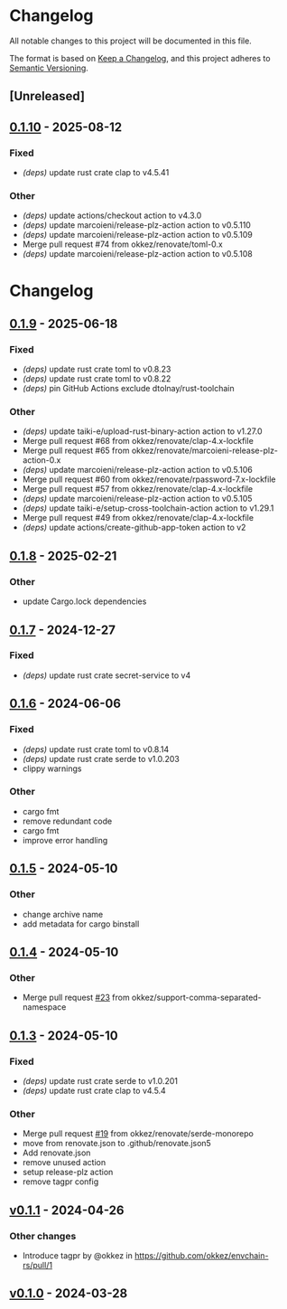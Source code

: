 # Changelog

All notable changes to this project will be documented in this file.

The format is based on [Keep a Changelog](https://keepachangelog.com/en/1.0.0/),
and this project adheres to [Semantic Versioning](https://semver.org/spec/v2.0.0.html).

## [Unreleased]

## [0.1.10](https://github.com/okkez/envchain-rs/compare/v0.1.9...v0.1.10) - 2025-08-12

### Fixed

- *(deps)* update rust crate clap to v4.5.41

### Other

- *(deps)* update actions/checkout action to v4.3.0
- *(deps)* update marcoieni/release-plz-action action to v0.5.110
- *(deps)* update marcoieni/release-plz-action action to v0.5.109
- Merge pull request #74 from okkez/renovate/toml-0.x
- *(deps)* update marcoieni/release-plz-action action to v0.5.108
# Changelog

## [0.1.9](https://github.com/okkez/envchain-rs/compare/v0.1.8...v0.1.9) - 2025-06-18

### Fixed

- *(deps)* update rust crate toml to v0.8.23
- *(deps)* update rust crate toml to v0.8.22
- *(deps)* pin GitHub Actions exclude dtolnay/rust-toolchain

### Other

- *(deps)* update taiki-e/upload-rust-binary-action action to v1.27.0
- Merge pull request #68 from okkez/renovate/clap-4.x-lockfile
- Merge pull request #65 from okkez/renovate/marcoieni-release-plz-action-0.x
- *(deps)* update marcoieni/release-plz-action action to v0.5.106
- Merge pull request #60 from okkez/renovate/rpassword-7.x-lockfile
- Merge pull request #57 from okkez/renovate/clap-4.x-lockfile
- *(deps)* update marcoieni/release-plz-action action to v0.5.105
- *(deps)* update taiki-e/setup-cross-toolchain-action action to v1.29.1
- Merge pull request #49 from okkez/renovate/clap-4.x-lockfile
- *(deps)* update actions/create-github-app-token action to v2

## [0.1.8](https://github.com/okkez/envchain-rs/compare/v0.1.7...v0.1.8) - 2025-02-21

### Other

- update Cargo.lock dependencies

## [0.1.7](https://github.com/okkez/envchain-rs/compare/v0.1.6...v0.1.7) - 2024-12-27

### Fixed

- *(deps)* update rust crate secret-service to v4

## [0.1.6](https://github.com/okkez/envchain-rs/compare/v0.1.5...v0.1.6) - 2024-06-06

### Fixed
- *(deps)* update rust crate toml to v0.8.14
- *(deps)* update rust crate serde to v1.0.203
- clippy warnings

### Other
- cargo fmt
- remove redundant code
- cargo fmt
- improve error handling

## [0.1.5](https://github.com/okkez/envchain-rs/compare/v0.1.4...v0.1.5) - 2024-05-10

### Other
- change archive name
- add metadata for cargo binstall

## [0.1.4](https://github.com/okkez/envchain-rs/compare/v0.1.3...v0.1.4) - 2024-05-10

### Other
- Merge pull request [#23](https://github.com/okkez/envchain-rs/pull/23) from okkez/support-comma-separated-namespace

## [0.1.3](https://github.com/okkez/envchain-rs/compare/v0.1.2...v0.1.3) - 2024-05-10

### Fixed
- *(deps)* update rust crate serde to v1.0.201
- *(deps)* update rust crate clap to v4.5.4

### Other
- Merge pull request [#19](https://github.com/okkez/envchain-rs/pull/19) from okkez/renovate/serde-monorepo
- move from renovate.json to .github/renovate.json5
- Add renovate.json
- remove unused action
- setup release-plz action
- remove tagpr config

## [v0.1.1](https://github.com/okkez/envchain-rs/compare/v0.1.0...v0.1.1) - 2024-04-26
### Other changes
- Introduce tagpr by @okkez in https://github.com/okkez/envchain-rs/pull/1

## [v0.1.0](https://github.com/okkez/envchain-rs/commits/v0.1.0) - 2024-03-28
